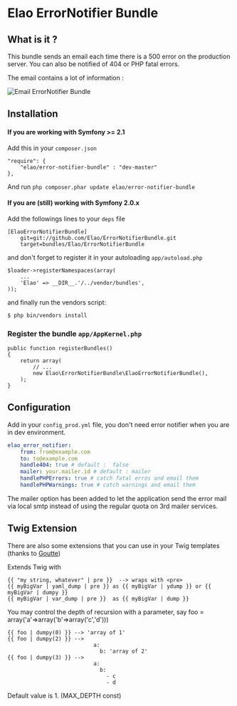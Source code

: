 # Elao ErrorNotifier Bundle

## What is it ?

This bundle sends an email each time there is a 500 error on the production server. You can also be notified of 404 or PHP fatal errors.

The email contains a lot of information :

![Email ErrorNotifier Bundle](http://i49.tinypic.com/2wck36e.png "Email ErrorNotifier Bundle")



## Installation

#### If you are working with Symfony >= 2.1

Add this in your `composer.json`

    "require": {
        "elao/error-notifier-bundle" : "dev-master"
    },

And run `php composer.phar update elao/error-notifier-bundle`

#### If you are (still) working with Symfony 2.0.x

Add the followings lines to your `deps` file

    [ElaoErrorNotifierBundle]
        git=git://github.com/Elao/ErrorNotifierBundle.git
        target=bundles/Elao/ErrorNotifierBundle

and don't forget to register it in your autoloading `app/autoload.php`

    $loader->registerNamespaces(array(
        ...
        'Elao' => __DIR__.'/../vendor/bundles',
    ));

and finally run the vendors script:

```bash
$ php bin/vendors install
```

### Register the bundle `app/AppKernel.php`

    public function registerBundles()
    {
        return array(
            // ...
            new Elao\ErrorNotifierBundle\ElaoErrorNotifierBundle(),
        );
    }


## Configuration

Add in your `config_prod.yml` file, you don't need error notifier when you are in dev environment.

```yml
elao_error_notifier:
    from: from@example.com
    to: to@example.com
    handle404: true # default :  false
    mailer: your.mailer.id # default : mailer
    handlePHPErrors: true # catch fatal erros and email them
    handlePHPWarnings: true # catch warnings and email them
```


The mailer option has been added to let the application send the error mail via local smtp instead of using the regular quota on 3rd mailer services.

## Twig Extension

There are also some extensions that you can use in your Twig templates (thanks to [Goutte](https://github.com/Goutte))

Extends Twig with

    {{ "my string, whatever" | pre }}  --> wraps with <pre>
    {{ myBigVar | yaml_dump | pre }} as {{ myBigVar | ydump }} or {{ myBigVar | dumpy }}
    {{ myBigVar | var_dump | pre }}  as {{ myBigVar | dump }}

You may control the depth of recursion with a parameter, say foo = array('a'=>array('b'=>array('c','d')))

    {{ foo | dumpy(0) }} --> 'array of 1'
    {{ foo | dumpy(2) }} -->
                               a:
                                 b: 'array of 2'
    {{ foo | dumpy(3) }} -->
                               a:
                                 b:
                                   - c
                                   - d

Default value is 1. (MAX_DEPTH const)

